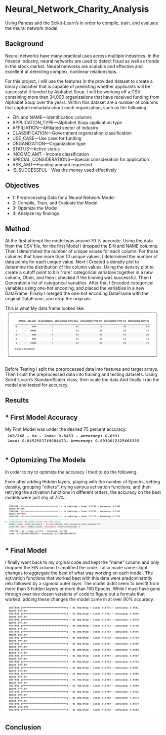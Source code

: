 # Neural_Network_Charity_Analysis
Using Pandas and the Scikit-Learn’s in order to compile, train, and evaluate the neural network model

## Background
Neural networks have many practical uses across multiple industries. In the finance industry, neural networks are used to detect fraud as well as trends in the stock market. Neural networks are scalable and effective and excellent at detecting complex, nonlinear relationships.

For this project, I will use the features in the provided dataset to create a binary classifier that is capable of predicting whether applicants will be successful if funded by Alphabet Soup.
I will be working off  a CSV containing more than 34,000 organizations that have received funding from Alphabet Soup over the years. Within this dataset are a number of columns that capture metadata about each organization, such as the following:

* EIN and NAME—Identification columns
* APPLICATION_TYPE—Alphabet Soup application type
* AFFILIATION—Affiliated sector of industry
* CLASSIFICATION—Government organization classification
* USE_CASE—Use case for funding
* ORGANIZATION—Organization type
* STATUS—Active status
* INCOME_AMT—Income classification
* SPECIAL_CONSIDERATIONS—Special consideration for application
* ASK_AMT—Funding amount requested
* IS_SUCCESSFUL—Was the money used effectively

## Objectives

* 1: Preprocessing Data for a Neural Network Model
* 2: Compile, Train, and Evaluate the Model
* 3: Optimize the Model
* 4: Analyze my findings

## Method 

At the first attempt the model was around 70 % accurate. 
Using the data from the CSV file, for the first Model I dropped the EIN and NAME columns.
Then I determined the number of unique values for each column.
For those columns that have more than 10 unique values, I determined the number of data points for each unique value.
Next I Created a density plot to determine the distribution of the column values.
Using the density plot to create a cutoff point to bin "rare" categorical variables together in a new column, Other, and then I checked if the binning was successful.
Then I Generated a list of categorical variables.
After that I Encoded categorical variables using one-hot encoding, and placed the variables in a new DataFrame.
Finally I merged the one-hot encoding DataFrame with the original DataFrame, and drop the originals.

This is what My data frame looked like:
![dataf](https://github.com/Solrys/Neural_Network_Charity_Analysis/blob/main/visuals/Screen%20Shot%202021-03-30%20at%206.52.08%20PM.png)

Before Testing I split the preprocessed data into features and target arrays.
Then I split the preprocessed data into training and testing datasets. Using Scikit-Learn’s StandardScaler class, then scale the data.And finally I ran the model and tested for accuracy.

## Results

## * First Model Accuracy 
My First Model was under the desired 75 percent accuracy. 
![first](https://github.com/Solrys/Neural_Network_Charity_Analysis/blob/main/visuals/Screen%20Shot%202021-03-30%20at%206.53.33%20PM.png)

## * Optomizing The Models
In order to try to optimize the accuracy I tried to do the following. 

Even after adding Hidden layers, playing with the number of Epochs, setting density, grouping "others", trying various activation functions, and then retrying the activation functions in different orders, the accuracy on the best models were just shy of 75%. 

![opt](https://github.com/Solrys/Neural_Network_Charity_Analysis/blob/main/visuals/Screen%20Shot%202021-03-30%20at%207.21.55%20PM.png)


## * Final Model 
I finally went back to my orginal code and kept the "name" column and only dropped the EIN column.I simplified the code.  I also made some slight changes to aggregate the best of what was working on each model. The activation functions that worked best with this data were predominatntly relu followed by a sigmoid outer layer. 
The model didnt seem to benifit from more than 3 hidden layers or more than 100 Epochs. While I must have gone through over two dozen versions of code to figure out a formula that worked, adding these changes the model came in at over 90% accuracy.

![finalmod](https://github.com/Solrys/Neural_Network_Charity_Analysis/blob/main/visuals/Screen%20Shot%202021-03-30%20at%207.21.06%20PM.png)

## Conclusion




